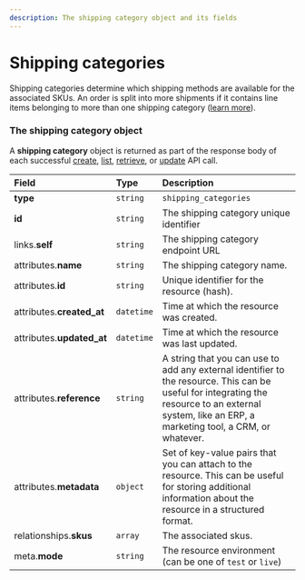```yaml
---
description: The shipping category object and its fields
---
```


# Shipping categories

Shipping categories determine which shipping methods are available for the associated SKUs.
An order is split into more shipments if it contains line items belonging to more than one shipping category ([learn more](https://commercelayer.io/glossary/shipping_category/)).


### The shipping category object

A **shipping category** object is returned as part of the response body of each successful
[create](https://docs.commercelayer.io/api/resources/shipping_categories/create_shipping_category),
[list](https://docs.commercelayer.io/api/resources/shipping_categories/list_shipping_categories),
[retrieve](https://docs.commercelayer.io/api/resources/shipping_categories/retrieve_shipping_category),
or [update](https://docs.commercelayer.io/api/resources/shipping_categories/update_shipping_category) API call.

| Field | Type | Description |
| :--- | :--- | :--- |
| **type** | `string` | `shipping_categories` |
| **id** | `string` | The shipping category unique identifier |
| links.**self** | `string` | The shipping category endpoint URL |
| attributes.**name** | `string` | The shipping category name. |
| attributes.**id** | `string` | Unique identifier for the resource (hash). |
| attributes.**created_at** | `datetime` | Time at which the resource was created. |
| attributes.**updated_at** | `datetime` | Time at which the resource was last updated. |
| attributes.**reference** | `string` | A string that you can use to add any external identifier to the resource. This can be useful for integrating the resource to an external system, like an ERP, a marketing tool, a CRM, or whatever. |
| attributes.**metadata** | `object` | Set of key-value pairs that you can attach to the resource. This can be useful for storing additional information about the resource in a structured format. |
| relationships.**skus** | `array` | The associated skus. |
| meta.**mode** | `string` | The resource environment \(can be one of `test` or `live`\) |

